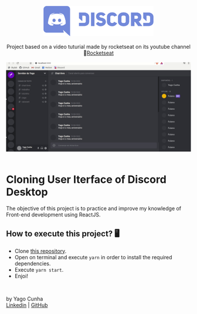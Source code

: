 <div align="center">
	<img src="/.github/assets/discord-logo.png" alt="Logo" width="300px" style="max-width:100%"/>
</div>

<br>

<div align="center">
	Project based on a video tuturial made by rocketseat on its youtube channel
	<g-emoji class="g-emoji" alias="rocket" fallback-src="https://github.githubassets.com/images/icons/emoji/unicode/1f680.png">🚀</g-emoji><a 	href="https://www.youtube.com/watch?v=x4FdZd2-_uU&list=PL85ITvJ7FLohTZv9cC5-PrZ39Q3cugWqp&index=2">Rocketseat</a>
</div>

<br>

<div align="center">
	<img src="/.github/assets/discord.gif" alt="App-Website" style="max-width:100%"/>
</div>

<br>

# Cloning User Iterface of Discord Desktop

The objective of this project is to practice and improve my knowledge of Front-end development using ReactJS.

## How to execute this project? 🖥
 - Clone [this repository](https://github.com/cp-yago/CloneUiDiscord). 
 - Open on terminal and execute `yarn` in order to install the required dependencies. 
 - Execute `yarn start`.
 - Enjoi!

<br>

by Yago Cunha <br>
[Linkedin](https://www.linkedin.com/in/yagocunha) | [GitHub](https://github.com/cp-yago)

